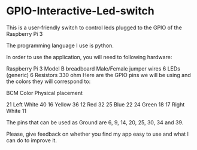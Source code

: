 # GPIO-Interactive-Led-switch
This is a user-friendly switch to control leds plugged to the GPIO of the Raspberry Pi 3

The programming language I use is python.

In order to use the application, you will need to following hardware:

Raspberry Pi 3 Model B
breadboard
Male/Female jumper wires
6 LEDs (generic)
6 Resistors 330 ohm
Here are the GPIO pins we will be using and the colors they will correspond to:

BCM	Color	Physical placement

21	Left White	40 16	Yellow	36 12	Red	32 25	Blue	22 24	Green	18 17	Right White	11

The pins that can be used as Ground are 6, 9, 14, 20, 25, 30, 34 and 39.

Please, give feedback on whether you find my app easy to use and what I can do to improve it.
